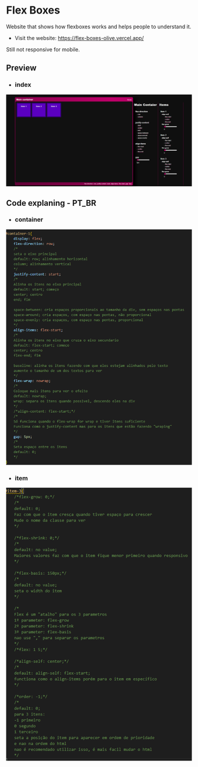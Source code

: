 # Flex Boxes
Website that shows how flexboxes works and helps people to understand it.

- Visit the website: https://flex-boxes-olive.vercel.app/

Still not responsive for mobile.

## Preview
- ### index
![alt text](/imgs/preview.png)

## Code explaning - PT_BR
- ### container
![alt text](/imgs/container.png)

- ### item
![alt text](/imgs/item.png)
